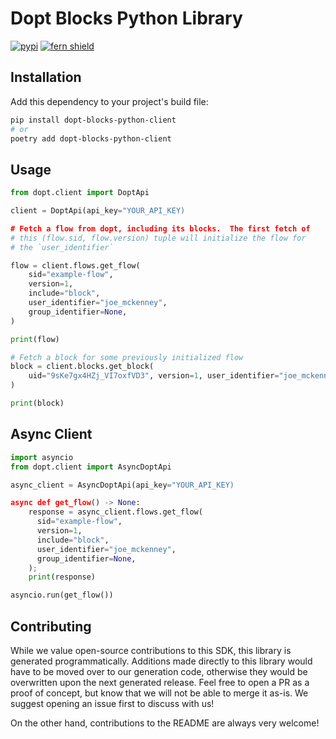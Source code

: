 # Dopt Blocks Python Library

[![pypi](https://img.shields.io/pypi/v/dopt-blocks-python-client.svg)](https://pypi.python.org/pypi/dopt-blocks-python-client)
[![fern shield](https://img.shields.io/badge/%F0%9F%8C%BF-SDK%20generated%20by%20Fern-brightgreen)](https://buildwithfern.com/?utm_source=dopt/blocks-python-client/readme)

## Installation

Add this dependency to your project's build file:

```bash
pip install dopt-blocks-python-client
# or
poetry add dopt-blocks-python-client
```

## Usage

```python
from dopt.client import DoptApi

client = DoptApi(api_key="YOUR_API_KEY)

# Fetch a flow from dopt, including its blocks.  The first fetch of
# this (flow.sid, flow.version) tuple will initialize the flow for
# the `user_identifier`

flow = client.flows.get_flow(
    sid="example-flow",
    version=1,
    include="block",
    user_identifier="joe_mckenney",
    group_identifier=None,
)

print(flow)

# Fetch a block for some previously initialized flow
block = client.blocks.get_block(
    uid="9sKe7gx4HZj_VI7oxfVD3", version=1, user_identifier="joe_mckenney"
)

print(block)
```

## Async Client

```python
import asyncio
from dopt.client import AsyncDoptApi

async_client = AsyncDoptApi(api_key="YOUR_API_KEY)

async def get_flow() -> None:
    response = async_client.flows.get_flow(
      sid="example-flow",
      version=1,
      include="block",
      user_identifier="joe_mckenney",
      group_identifier=None,
    );
    print(response)

asyncio.run(get_flow())
```

## Contributing

While we value open-source contributions to this SDK, this library is generated programmatically. Additions made directly to this library would have to be moved over to our generation code, otherwise they would be overwritten upon the next generated release. Feel free to open a PR as a proof of concept, but know that we will not be able to merge it as-is. We suggest opening an issue first to discuss with us!

On the other hand, contributions to the README are always very welcome!
